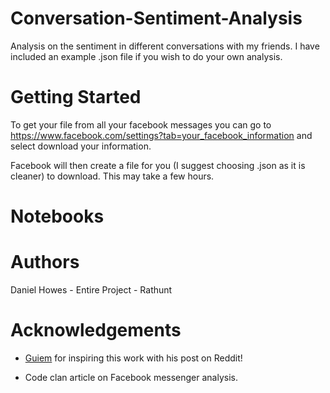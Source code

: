 # Conversation-Sentiment-Analysis
Analysis on the sentiment in different conversations with my friends.
I have included an example .json file if you wish to do your own analysis.
# Getting Started 
To get your file from all your facebook messages you can go to https://www.facebook.com/settings?tab=your_facebook_information and select download your information.

Facebook will then create a file for you (I suggest choosing .json as it is cleaner) to download. This may take a few hours.

# Notebooks

# Authors 
Daniel Howes - Entire Project - Rathunt 

# Acknowledgements 
* [Guiem](https://github.com/guiem) for inspiring this work with his post on Reddit!

* Code clan article on Facebook messenger analysis.

